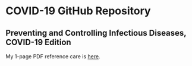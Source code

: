 # COVID-19 GitHub Repository

## Preventing and Controlling Infectious Diseases, COVID-19 Edition

My 1-page PDF reference care is [here](https://github.com/taragonmd/covid-19/blob/master/PHD_model-for-controlling-infectious-diseases.pdf).
